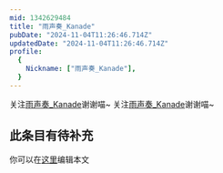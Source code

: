 ```yaml
---
mid: 1342629484
title: "雨声奏_Kanade"
pubDate: "2024-11-04T11:26:46.714Z"
updatedDate: "2024-11-04T11:26:46.714Z"
profile:
  {
    Nickname: ["雨声奏_Kanade"],
  }
---
```


关注[雨声奏_Kanade](https://space.bilibili.com/1342629484)谢谢喵~ 关注[雨声奏_Kanade](https://space.bilibili.com/1342629484)谢谢喵~

## 此条目有待补充
你可以在[这里](https://github.com/Yuhanawa/VTuber.ICU-Content/edit/master/v/雨声奏_Kanade/index.md)编辑本文
